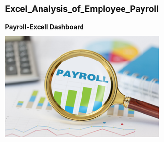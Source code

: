 # Excel_Analysis_of_Employee_Payroll

## Payroll-Excell Dashboard

![payrol_representation](assets/images/payroll(1).png)

